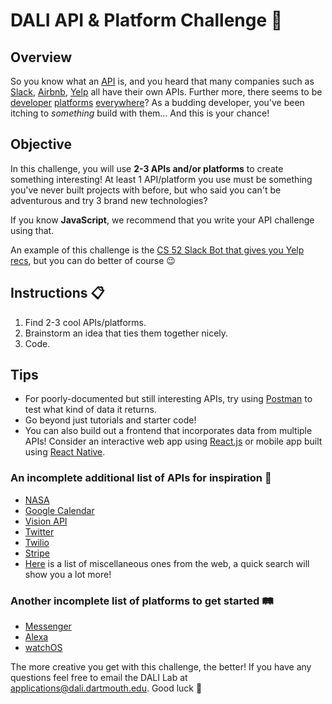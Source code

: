 # DALI API & Platform Challenge 🔌

## Overview
So you know what an [API](https://www.mulesoft.com/resources/api/what-is-an-api) is, and you heard that many companies such as [Slack](https://api.slack.com/), [Airbnb](https://www.airbnb.com/partner/api-docs), [Yelp](https://www.yelp.com/developers) all have their own APIs. Further more, there seems to be [developer](https://cloud.google.com/) [platforms](https://messengerdevelopers.com/) [everywhere](https://developer.amazon.com/alexa)? As a budding developer, you've been itching to *something* build with them... And this is your chance!

## Objective 
In this challenge, you will use **2-3 APIs and/or platforms** to create something interesting! At least 1 API/platform you use must be something you've never built projects with before, but who said you can't be adventurous and try 3 brand new technologies? 

If you know **JavaScript**, we recommend that you write your API challenge using that.

An example of this challenge is the [CS 52 Slack Bot that gives you Yelp recs](https://github.com/dartmouth-cs52/dartmouth-cs52.github.io/blob/master/assignments/sa/slack-bot/index.md), but you can do better of course 😉

## Instructions 📋
1. Find 2-3 cool APIs/platforms.
2. Brainstorm an idea that ties them together nicely. 
3. Code.

## Tips
* For poorly-documented but still interesting APIs, try using [Postman](https://www.getpostman.com/) to test what kind of data it returns.
* Go beyond just tutorials and starter code!
* You can also build out a frontend that incorporates data from multiple APIs! Consider an interactive web app using [React.js](https://reactjs.org/) or mobile app built using [React Native](https://reactnative.dev/).

### An incomplete additional list of APIs for inspiration 🍭
* [NASA](https://api.nasa.gov/)
* [Google Calendar](https://developers.google.com/calendar/)
* [Vision API](https://cloud.google.com/vision/)
* [Twitter](https://developer.twitter.com/)
* [Twilio](https://www.twilio.com/)
* [Stripe](https://stripe.com/)
* [Here](https://apilist.fun/) is a list of miscellaneous ones from the web, a quick search will show you a lot more!

### Another incomplete list of platforms to get started 🛤
* [Messenger](https://messengerdevelopers.com/)
* [Alexa](https://developer.amazon.com/alexa)
* [watchOS](https://developer.apple.com/watchos/) 

The more creative you get with this challenge, the better! If you have any questions feel free to email the DALI Lab at [applications@dali.dartmouth.edu](mailto:applications@dali.dartmouth.edu). Good luck 🚀
